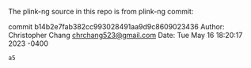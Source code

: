 The plink-ng source in this repo is from plink-ng commit:

commit b14b2e7fab382cc993028491aa9d9c8609023436
Author: Christopher Chang <chrchang523@gmail.com>
Date:   Tue May 16 18:20:17 2023 -0400

    a5
